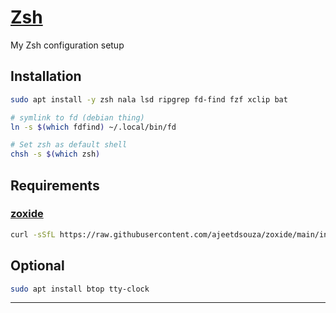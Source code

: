 # [Zsh](https://www.zsh.org/)

My Zsh configuration setup

## Installation

```sh
sudo apt install -y zsh nala lsd ripgrep fd-find fzf xclip bat

# symlink to fd (debian thing)
ln -s $(which fdfind) ~/.local/bin/fd

# Set zsh as default shell
chsh -s $(which zsh)
```

## Requirements

### [zoxide](https://github.com/ajeetdsouza/zoxide)

```sh
curl -sSfL https://raw.githubusercontent.com/ajeetdsouza/zoxide/main/install.sh | sh
```

## Optional

```sh
sudo apt install btop tty-clock
```

---
